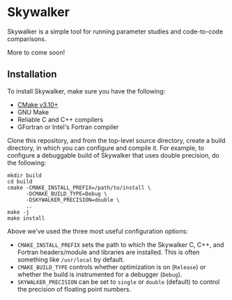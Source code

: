 # Skywalker

Skywalker is a simple tool for running parameter studies and code-to-code
comparisons.

More to come soon!

## Installation

To install Skywalker, make sure you have the following:

+ [CMake v3.10+](https://cmake.org/)
+ GNU Make
+ Reliable C and C++ compilers
+ GFortran or Intel's Fortran compiler

Clone this repository, and from the top-level ѕource directory, create a build
directory, in which you can configure and compile it. For example, to configure
a debuggable build of Skywalker that uses double precision, do the following:

```
mkdir build
cd build
cmake -CMAKE_INSTALL_PREFIX=/path/to/install \
      -DCMAKE_BUILD_TYPE=Debug \
      -DSKYWALKER_PRECISION=double \
      ..
make -j
make install
```

Above we've used the three most useful configuration options:

* `CMAKE_INSTALL_PREFIX` sets the path to which the Skywalker C, C++, and
  Fortran headers/module and libraries are installed. This is often something
  like `/usr/local` by default.
* `CMAKE_BUILD_TYPE` controls whether optimization is on (`Release`) or whether
  the build is instrumented for a debugger (`Debug`).
* `SKYWALKER_PRECISION` can be set to `single` or `double` (default) to control
  the precision of floating point numbers.

